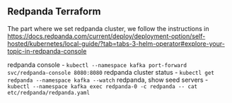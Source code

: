 ## Redpanda Terraform

The part where we set redpanda cluster, we follow the instructions in https://docs.redpanda.com/current/deploy/deployment-option/self-hosted/kubernetes/local-guide/?tab=tabs-3-helm-operator#explore-your-topic-in-redpanda-console

redpanda console - `kubectl --namespace kafka port-forward svc/redpanda-console 8080:8080`
redpanda cluster status - `kubectl get redpanda --namespace kafka --watch`
redpanda, show seed servers - `kubectl --namespace kafka exec redpanda-0 -c redpanda -- cat etc/redpanda/redpanda.yaml`
